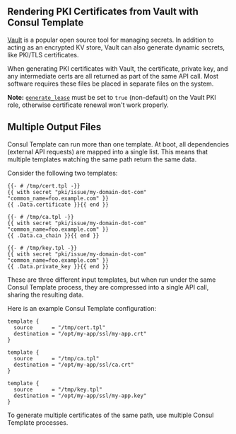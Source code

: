 Rendering PKI Certificates from Vault with Consul Template
----------------------------------------------------------
[Vault][vault] is a popular open source tool for managing secrets. In addition
to acting as an encrypted KV store, Vault can also generate dynamic secrets,
like PKI/TLS certificates.

When generating PKI certificates with Vault, the certificate, private key, and
any intermediate certs are all returned as part of the same API call. Most
software requires these files be placed in separate files on the system.

**Note:** [`generate_lease`][generate_lease] must be set to `true` (non-default) on the
Vault PKI role, otherwise certificate renewal won't work properly.

[vault]: https://www.vaultproject.io/ "Vault by HashiCorp"
[generate_lease]: https://www.vaultproject.io/api/secret/pki/index.html#generate_lease

## Multiple Output Files

Consul Template can run more than one template. At boot, all dependencies
(external API requests) are mapped into a single list. This means that multiple
templates watching the same path return the same data.

Consider the following two templates:

```liquid
{{- # /tmp/cert.tpl -}}
{{ with secret "pki/issue/my-domain-dot-com" "common_name=foo.example.com" }}
{{ .Data.certificate }}{{ end }}
```

```liquid
{{- # /tmp/ca.tpl -}}
{{ with secret "pki/issue/my-domain-dot-com" "common_name=foo.example.com" }}
{{ .Data.ca_chain }}{{ end }}
```

```liquid
{{- # /tmp/key.tpl -}}
{{ with secret "pki/issue/my-domain-dot-com" "common_name=foo.example.com" }}
{{ .Data.private_key }}{{ end }}
```

These are three different input templates, but when run under the same Consul
Template process, they are compressed into a single API call, sharing the
resulting data.

Here is an example Consul Template configuration:

```hcl
template {
  source      = "/tmp/cert.tpl"
  destination = "/opt/my-app/ssl/my-app.crt"
}

template {
  source      = "/tmp/ca.tpl"
  destination = "/opt/my-app/ssl/ca.crt"
}

template {
  source      = "/tmp/key.tpl"
  destination = "/opt/my-app/ssl/my-app.key"
}
```

To generate multiple certificates of the same path, use multiple Consul Template
processes.
